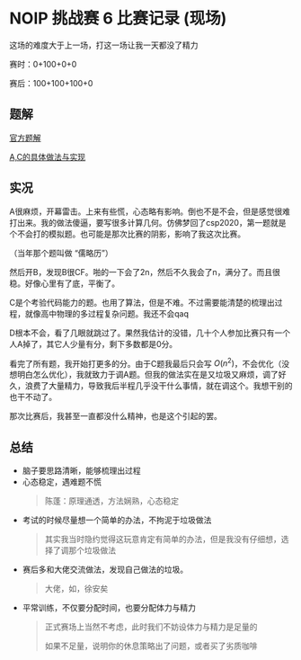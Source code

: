 # NOIP 挑战赛 6 比赛记录 (现场)

这场的难度大于上一场，打这一场让我一天都没了精力

赛时：0+100+0+0

赛后：100+100+100+0

## 题解

[官方题解](/zhu/contests/NOIP-Cl-6-sol.pdf)

[A,C的具体做法与实现](/zhu/contests/NOIP-Cl-6-src/A,C-details.html)

## 实况

A很麻烦，开幕雷击。上来有些慌，心态略有影响。倒也不是不会，但是感觉很难打出来。我的做法傻逼，要写很多计算几何。仿佛梦回了csp2020，第一题就是个不会打的模拟题。也可能是那次比赛的阴影，影响了我这次比赛。

（当年那个题叫做 “儒略历”）

然后开B，发现B很CF。啪的一下会了2n，然后不久我会了n，满分了。而且很稳。好像心里有了底，平衡了。

C是个考验代码能力的题。也用了算法，但是不难。不过需要能清楚的梳理出过程，就像高中物理的多过程复杂问题。我还不会qaq

D根本不会，看了几眼就跳过了。果然我估计的没错，几十个人参加比赛只有一个人A掉了，其它人少量有分，剩下多数都是0分。

看完了所有题，我开始打更多的分。由于C题我最后只会写 $O(n^2)$，不会优化（没想明白怎么优化），我就致力于调A题。但我的做法实在是又垃圾又麻烦，调了好久，浪费了大量精力，导致我后半程几乎没干什么事情，就在调这个。我想干别的也干不动了。

那次比赛后，我甚至一直都没什么精神，也是这个引起的罢。

## 总结

- 脑子要思路清晰，能够梳理出过程
- 心态稳定，遇难题不慌
  > 陈蓬：原理通透，方法娴熟，心态稳定
- 考试的时候尽量想一个简单的办法，不拘泥于垃圾做法
  > 其实我当时隐约觉得这玩意肯定有简单的办法，但是我没有仔细想，选择了调那个垃圾做法
- 赛后多和大佬交流做法，发现自己做法的垃圾。
  > 大佬，如，徐安矣
- 平常训练，不仅要分配时间，也要分配体力与精力
  > 正式赛场上当然不考虑，此时我们不妨设体力与精力是足量的
  > 
  > 如果不足量，说明你的休息策略出了问题，或者买了劣质咖啡